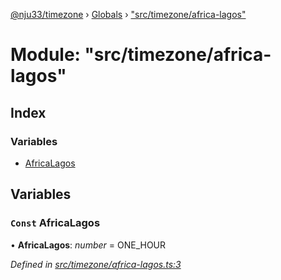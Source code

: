 [@nju33/timezone](../README.md) › [Globals](../globals.md) › ["src/timezone/africa-lagos"](_src_timezone_africa_lagos_.md)

# Module: "src/timezone/africa-lagos"

## Index

### Variables

* [AfricaLagos](_src_timezone_africa_lagos_.md#const-africalagos)

## Variables

### `Const` AfricaLagos

• **AfricaLagos**: *number* = ONE_HOUR

*Defined in [src/timezone/africa-lagos.ts:3](https://github.com/nju33/timezone/blob/9c97e60/src/timezone/africa-lagos.ts#L3)*
